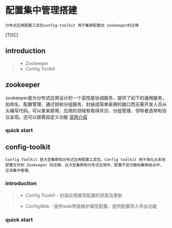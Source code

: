 # 配置集中管理搭建
    分布式应用配置工具包config-toolkit 用于集群配置向 zookeeper的迁移

[TOC]
## introduction
>* Zookeeper
>* Config Toolkit

## zookeeper
zookeeper是为分布式应用设计的一个高性能协调服务，提供了如下的通用服务，如命名、配置管理、通过锁和分组服务，封装成简单易用的接口而无需开发人员从头编写代码。可以拿来即用，应用的领域有取得共识、分组管理、领导者选举和协议呈现。还可以按需自定义功能 [官网介绍](http://zookeeper.apache.org)
### quick start


## config-toolkit
    Config Toolkit 是大型集群和分布式应用配置工具包。Config toolkit 用于简化从本地配置文件到 Zookeeper 的迁移。在大型集群和分布式应用中，配置不宜分散到集群结点中，应该集中管理。
### introduction
>* Config Toolkit - 封装应用属性配置的获取及更新

>* ConfigWeb - 提供web界面维护属性配置，提供配置导入导出功能
### quick start



